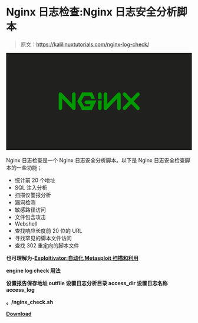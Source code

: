 # Nginx 日志检查:Nginx 日志安全分析脚本

> 原文：<https://kalilinuxtutorials.com/nginx-log-check/>

[![Nginx Log Check : Nginx Log Security Analysis Script](img/a408ce192f5d4ed9cbb068bc9a705f7c.png "Nginx Log Check : Nginx Log Security Analysis Script")](https://1.bp.blogspot.com/-4zr7-7WogK4/XfdnbAchqYI/AAAAAAAAD-k/_UykUjioZFISGOpiTu5FgOwoOACrLoGEQCLcBGAsYHQ/s1600/Ngnix%25281%2529.png)

Nginx 日志检查是一个 Nginx 日志安全分析脚本。以下是 Nginx 日志安全检查脚本的一些功能；

*   统计前 20 个地址
*   SQL 注入分析
*   扫描仪警报分析
*   漏洞检测
*   敏感路径访问
*   文件包含攻击
*   Webshell
*   查找响应长度前 20 位的 URL
*   寻找罕见的脚本文件访问
*   查找 302 重定向的脚本文件

**也可理解为-[Exploitivator:自动化 Metasploit 扫描和利用](https://kalilinuxtutorials.com/exploitivator-metasploit-scanning-exploitation/)**

**engine log check 用法**

**设置报告保存地址 outfile
设置日志分析目录 access_dir
设置日志名称 access_log**

**。/nginx_check.sh**

[**Download**](https://github.com/al0ne/nginx_log_check)